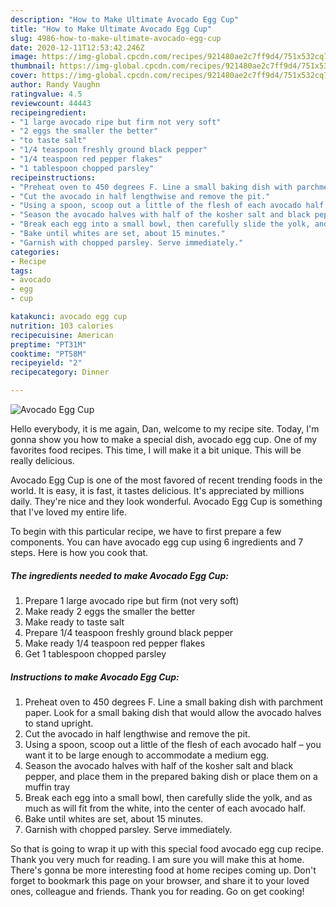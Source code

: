 ```yaml
---
description: "How to Make Ultimate Avocado Egg Cup"
title: "How to Make Ultimate Avocado Egg Cup"
slug: 4986-how-to-make-ultimate-avocado-egg-cup
date: 2020-12-11T12:53:42.246Z
image: https://img-global.cpcdn.com/recipes/921480ae2c7ff9d4/751x532cq70/avocado-egg-cup-recipe-main-photo.jpg
thumbnail: https://img-global.cpcdn.com/recipes/921480ae2c7ff9d4/751x532cq70/avocado-egg-cup-recipe-main-photo.jpg
cover: https://img-global.cpcdn.com/recipes/921480ae2c7ff9d4/751x532cq70/avocado-egg-cup-recipe-main-photo.jpg
author: Randy Vaughn
ratingvalue: 4.5
reviewcount: 44443
recipeingredient:
- "1 large avocado ripe but firm not very soft"
- "2 eggs the smaller the better"
- "to taste salt"
- "1/4 teaspoon freshly ground black pepper"
- "1/4 teaspoon red pepper flakes"
- "1 tablespoon chopped parsley"
recipeinstructions:
- "Preheat oven to 450 degrees F. Line a small baking dish with parchment paper. Look for a small baking dish that would allow the avocado halves to stand upright."
- "Cut the avocado in half lengthwise and remove the pit."
- "Using a spoon, scoop out a little of the flesh of each avocado half – you want it to be large enough to accommodate a medium egg."
- "Season the avocado halves with half of the kosher salt and black pepper, and place them in the prepared baking dish or place them on a muffin tray"
- "Break each egg into a small bowl, then carefully slide the yolk, and as much as will fit from the white, into the center of each avocado half."
- "Bake until whites are set, about 15 minutes."
- "Garnish with chopped parsley. Serve immediately."
categories:
- Recipe
tags:
- avocado
- egg
- cup

katakunci: avocado egg cup 
nutrition: 103 calories
recipecuisine: American
preptime: "PT31M"
cooktime: "PT58M"
recipeyield: "2"
recipecategory: Dinner

---
```



![Avocado Egg Cup](https://img-global.cpcdn.com/recipes/921480ae2c7ff9d4/751x532cq70/avocado-egg-cup-recipe-main-photo.jpg)

Hello everybody, it is me again, Dan, welcome to my recipe site. Today, I'm gonna show you how to make a special dish, avocado egg cup. One of my favorites food recipes. This time, I will make it a bit unique. This will be really delicious.

Avocado Egg Cup is one of the most favored of recent trending foods in the world. It is easy, it is fast, it tastes delicious. It's appreciated by millions daily. They're nice and they look wonderful. Avocado Egg Cup is something that I've loved my entire life.




To begin with this particular recipe, we have to first prepare a few components. You can have avocado egg cup using 6 ingredients and 7 steps. Here is how you cook that.

<!--inarticleads1-->

##### The ingredients needed to make Avocado Egg Cup:

1. Prepare 1 large avocado ripe but firm (not very soft)
1. Make ready 2 eggs the smaller the better
1. Make ready to taste salt
1. Prepare 1/4 teaspoon freshly ground black pepper
1. Make ready 1/4 teaspoon red pepper flakes
1. Get 1 tablespoon chopped parsley




<!--inarticleads2-->

##### Instructions to make Avocado Egg Cup:

1. Preheat oven to 450 degrees F. Line a small baking dish with parchment paper. Look for a small baking dish that would allow the avocado halves to stand upright.
1. Cut the avocado in half lengthwise and remove the pit.
1. Using a spoon, scoop out a little of the flesh of each avocado half – you want it to be large enough to accommodate a medium egg.
1. Season the avocado halves with half of the kosher salt and black pepper, and place them in the prepared baking dish or place them on a muffin tray
1. Break each egg into a small bowl, then carefully slide the yolk, and as much as will fit from the white, into the center of each avocado half.
1. Bake until whites are set, about 15 minutes.
1. Garnish with chopped parsley. Serve immediately.




So that is going to wrap it up with this special food avocado egg cup recipe. Thank you very much for reading. I am sure you will make this at home. There's gonna be more interesting food at home recipes coming up. Don't forget to bookmark this page on your browser, and share it to your loved ones, colleague and friends. Thank you for reading. Go on get cooking!
